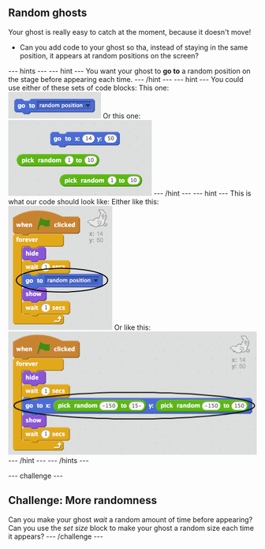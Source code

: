 ## Random ghosts

Your ghost is really easy to catch at the moment, because it doesn't move!

+ Can you add code to your ghost so tha, instead of staying in the same position, it appears at random positions on the screen?

--- hints ---
--- hint ---
You want your ghost to __go to__ a random position on the stage before appearing each time.
--- /hint ---
--- hint ---
You could use either of these sets of code blocks:
This one:
![screenshot](images/ghost-random-blocks-1.png)
Or this one:
![screenshot](images/ghost-random-blocks-2.png)
--- /hint ---
--- hint ---
This is what our code should look like:
Either like this:
![screenshot](images/ghost-random-code-1.png)
Or like this:
![screenshot](images/ghost-random-code-2.png)
--- /hint ---
--- /hints ---

--- challenge ---
## Challenge: More randomness
Can you make your ghost _wait_ a random amount of time before appearing? Can you use the _set size_ block to make your ghost a random size each time it appears?
--- /challenge ---

